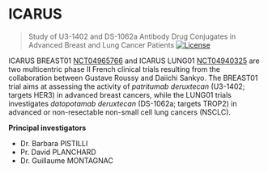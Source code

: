 # ICARUS
> Study of U3-1402 and DS-1062a Antibody Drug Conjugates in Advanced Breast and Lung Cancer Patients
[![License](https://img.shields.io/badge/License-BSD_3--Clause-blue.svg)](https://opensource.org/licenses/BSD-3-Clause)

ICARUS BREAST01 [NCT04965766](https://clinicaltrials.gov/ct2/show/NCT04965766) and ICARUS LUNG01
[NCT04940325](https://clinicaltrials.gov/ct2/show/NCT04940325) are two multicentric phase II French clinical trials
resulting from the collaboration between Gustave Roussy and Daiichi Sankyo.
The BREAST01 trial aims at assessing the activity of *patritumab deruxtecan* (U3-1402; targets HER3) in advanced breast
cancers, while the LUNG01 trials investigates *datopotamab deruxtecan* (DS-1062a; targets TROP2)
in advanced or non-resectable non-small cell lung cancers (NSCLC).

**Principal investigators**
- Dr. Barbara PISTILLI
- Pr. David PLANCHARD
- Dr. Guillaume MONTAGNAC
